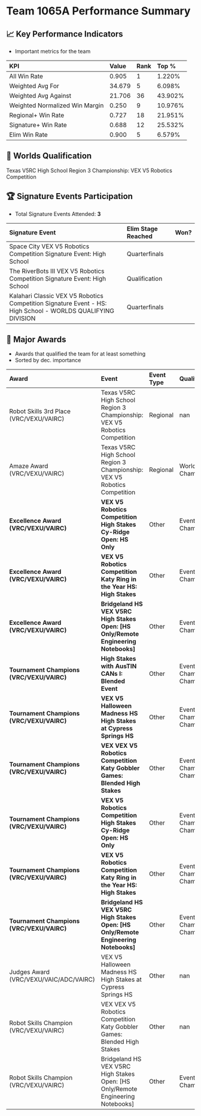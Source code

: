 # Team 1065A Performance Summary

## 📈 Key Performance Indicators
- Important metrics for the team

| KPI | Value | Rank | Top % |
|:---|:-----|:----|:-----|
| All Win Rate | 0.905 | 1 | 1.220% |
| Weighted Avg For | 34.679 | 5 | 6.098% |
| Weighted Avg Against | 21.706 | 36 | 43.902% |
| Weighted Normalized Win Margin | 0.250 | 9 | 10.976% |
| Regional+ Win Rate | 0.727 | 18 | 21.951% |
| Signature+ Win Rate | 0.688 | 12 | 25.532% |
| Elim Win Rate | 0.900 | 5 | 6.579% |


## 🎯 Worlds Qualification
Texas V5RC High School Region 3 Championship: VEX V5 Robotics Competition

## 🏆 Signature Events Participation
- Total Signature Events Attended: **3**

| Signature Event | Elim Stage Reached | Won? |
|:----------------|:-------------------|:----|
| Space City VEX V5 Robotics Competition Signature Event: High School | Quarterfinals |  |
| The RiverBots III VEX V5 Robotics Competition Signature Event: High School | Qualification |  |
| Kalahari Classic VEX V5 Robotics Competition Signature Event - HS: High School - WORLDS QUALIFYING DIVISION | Quarterfinals |  |


## 🥇 Major Awards
- Awards that qualified the team for at least something
- Sorted by dec. importance

| Award | Event | Event Type | Qualification |
|:------|:------|:-----------|:--------------|
| Robot Skills 3rd Place (VRC/VEXU/VAIRC) | Texas V5RC High School Region 3 Championship: VEX V5 Robotics Competition | Regional | nan |
| Amaze Award (VRC/VEXU/VAIRC) | Texas V5RC High School Region 3 Championship: VEX V5 Robotics Competition | Regional | World Championship |
| **Excellence Award (VRC/VEXU/VAIRC)** | **VEX V5 Robotics Competition High Stakes Cy-Ridge Open: HS Only** | Other | Event Region Championship |
| **Excellence Award (VRC/VEXU/VAIRC)** | **VEX V5 Robotics Competition Katy Ring in the Year HS: High Stakes** | Other | Event Region Championship |
| **Excellence Award (VRC/VEXU/VAIRC)** | **Bridgeland HS VEX V5RC High Stakes Open: [HS Only/Remote Engineering Notebooks]** | Other | Event Region Championship |
| **Tournament Champions (VRC/VEXU/VAIRC)** | **High Stakes with AusTIN CANs I: Blended Event** | Other | Event Region Championship;UIL Championship |
| **Tournament Champions (VRC/VEXU/VAIRC)** | **VEX V5 Halloween Madness HS High Stakes at Cypress Springs HS** | Other | Event Region Championship;UIL Championship |
| **Tournament Champions (VRC/VEXU/VAIRC)** | **VEX VEX V5 Robotics Competition Katy Gobbler Games: Blended High Stakes** | Other | Event Region Championship;UIL Championship |
| **Tournament Champions (VRC/VEXU/VAIRC)** | **VEX V5 Robotics Competition High Stakes Cy-Ridge Open: HS Only** | Other | Event Region Championship;UIL Championship |
| **Tournament Champions (VRC/VEXU/VAIRC)** | **VEX V5 Robotics Competition Katy Ring in the Year HS: High Stakes** | Other | Event Region Championship;UIL Championship |
| **Tournament Champions (VRC/VEXU/VAIRC)** | **Bridgeland HS VEX V5RC High Stakes Open: [HS Only/Remote Engineering Notebooks]** | Other | Event Region Championship;UIL Championship |
| Judges Award (VRC/VEXU/VAIC/ADC/VAIRC) | VEX V5 Halloween Madness HS High Stakes at Cypress Springs HS | Other | nan |
| Robot Skills Champion (VRC/VEXU/VAIRC) | VEX VEX V5 Robotics Competition Katy Gobbler Games: Blended High Stakes | Other | nan |
| Robot Skills Champion (VRC/VEXU/VAIRC) | Bridgeland HS VEX V5RC High Stakes Open: [HS Only/Remote Engineering Notebooks] | Other | Event Region Championship |

